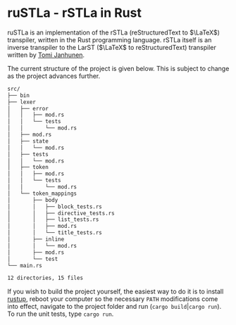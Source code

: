 # ruSTLa - rSTLa in Rust

ruSTLa is an implementation of the rSTLa
(reStructuredText to $`\LaTeX`$) transpiler,
written in the Rust programming language.
rSTLa itself is an inverse transpiler to the LarST ($`\LaTeX`$ to reStructuredText) transpiler written by [Tomi Janhunen](https://www.tuni.fi/fi/tomi-janhunen).

The current structure of the project is given below.
This is subject to change as the project advances further.
```bash
src/
├── bin
├── lexer
│   ├── error
│   │   ├── mod.rs
│   │   └── tests
│   │       └── mod.rs
│   ├── mod.rs
│   ├── state
│   │   └── mod.rs
│   ├── tests
│   │   └── mod.rs
│   ├── token
│   │   ├── mod.rs
│   │   └── tests
│   │       └── mod.rs
│   └── token_mappings
│       ├── body
│       │   ├── block_tests.rs
│       │   ├── directive_tests.rs
│       │   ├── list_tests.rs
│       │   ├── mod.rs
│       │   └── title_tests.rs
│       ├── inline
│       │   └── mod.rs
│       ├── mod.rs
│       └── test
└── main.rs

12 directories, 15 files
```
If you wish to build the project yourself, the easiest way to do it is to install [rustup](https://rustup.rs/), reboot your computer so the necessary `PATH` modifications come into effect, navigate to the project folder and run (`cargo build`|`cargo run`). To run the unit tests, type `cargo run`.
